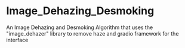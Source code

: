 # Image_Dehazing_Desmoking
An Image Dehazing and Desmoking Algorithm that uses the "image_dehazer" library to remove haze and gradio framework for the interface
